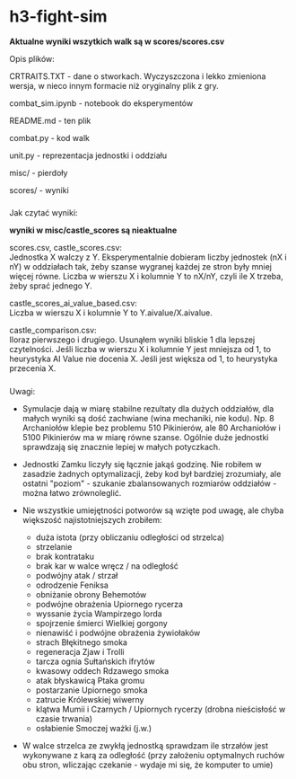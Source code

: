 # h3-fight-sim

**Aktualne wyniki wszytkich walk są w scores/scores.csv**

Opis plików:

CRTRAITS.TXT - dane o stworkach. Wyczyszczona i lekko zmieniona wersja, w nieco innym formacie niż oryginalny plik z gry. 

combat_sim.ipynb - notebook do eksperymentów

README.md - ten plik

combat.py - kod walk

unit.py - reprezentacja jednostki i oddziału

misc/ - pierdoły

scores/ - wyniki
  
#####  

Jak czytać wyniki:

**wyniki w misc/castle_scores są nieaktualne**

scores.csv, castle_scores.csv:  
  Jednostka X walczy z Y. Eksperymentalnie dobieram liczby jednostek (nX i nY) w oddziałach tak, żeby szanse wygranej każdej ze stron były mniej więcej równe. Liczba w wierszu X i kolumnie Y to nX/nY, czyli ile X trzeba, żeby sprać jednego Y.
  
castle_scores_ai_value_based.csv:  
  Liczba w wierszu X i kolumnie Y to Y.aivalue/X.aivalue.
  
castle_comparison.csv:  
  Iloraz pierwszego i drugiego. Usunąłem wyniki bliskie 1 dla lepszej czytelności. Jeśli liczba w wierszu X i kolumnie Y jest mniejsza od 1, to heurystyka AI Value nie docenia X. Jeśli jest większa od 1, to heurystyka przecenia X.
  
#####

Uwagi:

- Symulacje dają w miarę stabilne rezultaty dla dużych oddziałów, dla małych wyniki są dość zachwiane (wina mechaniki, nie kodu). Np. 8 Archaniołów klepie bez problemu 510 Pikinierów, ale 80 Archaniołów i 5100 Pikinierów ma w miarę równe szanse. Ogólnie duże jednostki sprawdzają się znacznie lepiej w małych potyczkach.

- Jednostki Zamku liczyły się łącznie jakąś godzinę. Nie robiłem w zasadzie żadnych optymalizacji, żeby kod był bardziej zrozumiały, ale ostatni "poziom" - szukanie zbalansowanych rozmiarów oddziałów - można łatwo zrównoleglić.

- Nie wszystkie umiejętności potworów są wzięte pod uwagę, ale chyba większość najistotniejszych zrobiłem:
    - duża istota (przy obliczaniu odległości od strzelca)
    - strzelanie
    - brak kontrataku
    - brak kar w walce wręcz / na odległość
    - podwójny atak / strzał
    - odrodzenie Feniksa
    - obniżanie obrony Behemotów
    - podwójne obrażenia Upiornego rycerza
    - wyssanie życia Wampirzego lorda
    - spojrzenie śmierci Wielkiej gorgony
    - nienawiść i podwójne obrażenia żywiołaków
    - strach Błękitnego smoka
    - regeneracja Zjaw i Trolli
    - tarcza ognia Sułtańskich ifrytów
    - kwasowy oddech Rdzawego smoka
    - atak błyskawicą Ptaka gromu
    - postarzanie Upiornego smoka
    - zatrucie Królewskiej wiwerny
    - klątwa Mumii i Czarnych / Upiornych rycerzy (drobna nieścisłość w czasie trwania)
    - osłabienie Smoczej ważki (j.w.)
    
- W walce strzelca ze zwykłą jednostką sprawdzam ile strzałów jest wykonywane z karą za odległość (przy założeniu optymalnych ruchów obu stron, wliczając czekanie - wydaje mi się, że komputer to umie)
